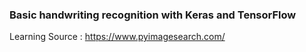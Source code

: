 ### Basic handwriting recognition with Keras and TensorFlow

Learning Source : https://www.pyimagesearch.com/


